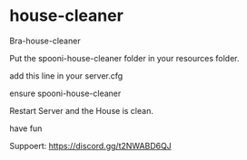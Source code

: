 # house-cleaner
Bra-house-cleaner

Put the spooni-house-cleaner folder in your resources folder.

add this line in your server.cfg

ensure spooni-house-cleaner

Restart Server and the House is clean.

have fun

Suppoert: https://discord.gg/t2NWABD6QJ
